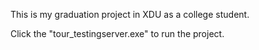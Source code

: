This is my graduation project in XDU as a college student.

Click the "tour_testingserver.exe" to run the project.
